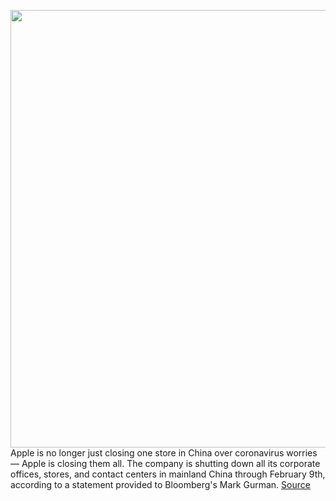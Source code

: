 <img src='https://cdn.vox-cdn.com/thumbor/6ShClZ-P1qsT9pzx5ryosW6Iq6w=/0x0:2040x1360/1200x800/filters:focal(857x517:1183x843)/cdn.vox-cdn.com/uploads/chorus_image/image/66231289/acastro_180604_1777_apple_wwdc_0003.0.jpg' width='700px' /><br/>
Apple is no longer just closing one store in China over coronavirus worries — Apple is closing them all. The company is shutting down all its corporate offices, stores, and contact centers in mainland China through February 9th, according to a statement provided to Bloomberg's Mark Gurman.
<a href='https://www.theverge.com/2020/2/1/21117941/coronavirus-apple-china-close-stores-offices-outbreak'> Source <a/>